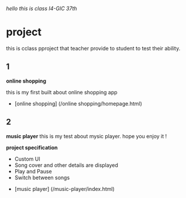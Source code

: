 *hello this is class I4-GIC 37th*

# **project**
this is cclass pproject that teacher provide to student to test their ability.

## 1
**online shopping**

 this is my first built about online shopping app
 * [online shopping] (/online shopping/homepage.html)

## 2
**music player**
 this is my test about mysic player.
 hope you enjoy it !

 **project specification**
 + Custom UI
 + Song cover and other details are displayed
 + Play and Pause
 + Switch between songs

 * [music player] (/music-player/index.html)


